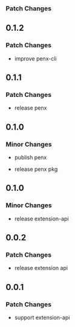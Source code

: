 ### Patch Changes

## 0.1.2

### Patch Changes

- improve penx-cli

## 0.1.1

### Patch Changes

- release penx

## 0.1.0

### Minor Changes

- publish penx

- release penx pkg

## 0.1.0

### Minor Changes

- release extension-api

## 0.0.2

### Patch Changes

- release extension api

## 0.0.1

### Patch Changes

- support extension-api
